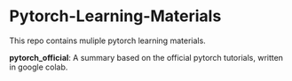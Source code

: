 # Pytorch-Learning-Materials
This repo contains muliple pytorch learning materials.

**pytorch_official**: A summary based on the official pytorch tutorials, written in google colab.
